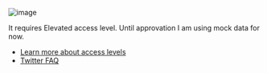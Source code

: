 ![image](https://user-images.githubusercontent.com/36173828/193569893-3908ebef-1fd0-48c5-8e50-dc39724a1a72.png)

It requires Elevated access level. Until approvation I am using mock data for now. 
- [Learn more about access levels](https://developer.twitter.com/en/docs/twitter-api/getting-started/about-twitter-api#v2-access-leve%5C)
- [Twitter FAQ](https://developer.twitter.com/en/support/twitter-api/developer-account)
